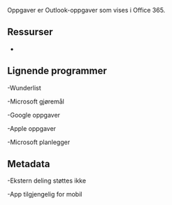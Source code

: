 
Oppgaver er Outlook-oppgaver som vises i Office 365.

Ressurser
---------

-   

Lignende programmer
--------------------

-Wunderlist

-Microsoft gjøremål

-Google oppgaver

-Apple oppgaver

-Microsoft planlegger

Metadata
--------

-Ekstern deling støttes ikke

-App tilgjengelig for mobil


